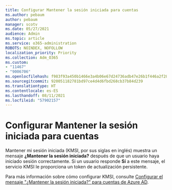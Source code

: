 ```yaml
---
title: Configurar Mantener la sesión iniciada para cuentas
ms.author: pebaum
author: pebaum
manager: scotv
ms.date: 05/27/2021
audience: Admin
ms.topic: article
ms.service: o365-administration
ROBOTS: NOINDEX, NOFOLLOW
localization_priority: Priority
ms.collection: Adm_O365
ms.custom:
- "11467"
- "9006706"
ms.openlocfilehash: f983f93a450b1466e3a4b06e67d24736adb47e26b1f446a2f28ca76f87967505
ms.sourcegitcommit: 920051182781bd97ce4d4d6fbd268cb37b84d239
ms.translationtype: HT
ms.contentlocale: es-ES
ms.lasthandoff: 08/11/2021
ms.locfileid: "57902157"
---
```

# <a name="configure-stay-signed-in-for-accounts"></a>Configurar Mantener la sesión iniciada para cuentas

Mantener mi sesión iniciada (KMSI, por sus siglas en inglés) muestra un mensaje **¿Mantener la sesión iniciada?** después de que un usuario haya iniciado sesión correctamente. Si un usuario responde **Sí** a este mensaje, el servicio KMSI le proporciona un token de actualización persistente. 

Para más información sobre cómo configurar KMSI, consulte [Configurar el mensaje "¿Mantener la sesión iniciada?" para cuentas de Azure AD](https://docs.microsoft.com/azure/active-directory/fundamentals/keep-me-signed-in).
